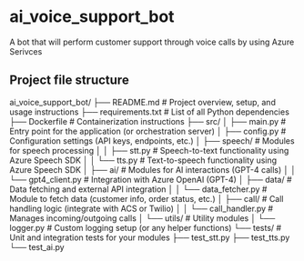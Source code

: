 # ai_voice_support_bot
A bot that will perform customer support through voice calls by using Azure Serivces


## Project file structure

ai_voice_support_bot/
├── README.md                # Project overview, setup, and usage instructions
├── requirements.txt         # List of all Python dependencies
├── Dockerfile               # Containerization instructions
├── src/
│   ├── main.py              # Entry point for the application (or orchestration server)
│   ├── config.py            # Configuration settings (API keys, endpoints, etc.)
│   ├── speech/              # Modules for speech processing
│   │   ├── stt.py           # Speech-to-text functionality using Azure Speech SDK
│   │   └── tts.py           # Text-to-speech functionality using Azure Speech SDK
│   ├── ai/                 # Modules for AI interactions (GPT-4 calls)
│   │   └── gpt4_client.py   # Integration with Azure OpenAI (GPT-4)
│   ├── data/               # Data fetching and external API integration
│   │   └── data_fetcher.py  # Module to fetch data (customer info, order status, etc.)
│   ├── call/               # Call handling logic (integrate with ACS or Twilio)
│   │   └── call_handler.py  # Manages incoming/outgoing calls
│   └── utils/              # Utility modules
│       └── logger.py        # Custom logging setup (or any helper functions)
└── tests/                   # Unit and integration tests for your modules
    ├── test_stt.py
    ├── test_tts.py
    └── test_ai.py
